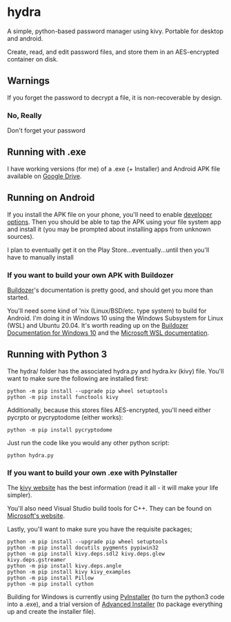 # hydra
A simple, python-based password manager using kivy. Portable for desktop and android. 

Create, read, and edit password files, and store them in an AES-encrypted container on disk. 

## Warnings
If you forget the password to decrypt a file, it is non-recoverable by design. 

### No, Really
Don't forget your password

## Running with .exe
I have working versions (for me) of a .exe (+ Installer) and Android APK file available on [Google Drive](https://drive.google.com/drive/folders/1XiMYEtU7TUfKFg8MLPEMdbtiZCadOnI_?usp=sharing).

## Running on Android
If you install the APK file on your phone, you'll need to enable [developer options](https://developer.android.com/studio/debug/dev-options). Then you should be able to tap the APK using your file system app and install it (you may be prompted about installing apps from unknown sources). 

I plan to eventually get it on the Play Store...eventually...until then you'll have to manually install

### If you want to build your own APK with Buildozer
[Buildozer](https://buildozer.readthedocs.io/en/latest/ )'s documentation is pretty good, and should get you more than started.

You'll need some kind of 'nix (Linux/BSD/etc. type system) to build for Android. I'm doing it in Windows 10 using the Windows Subsystem for Linux (WSL) and Ubuntu 20.04. It's worth reading up on the [Buildozer Documentation for Windows 10](https://buildozer.readthedocs.io/en/latest/installation.html#targeting-android ) and the [Microsoft WSL documentation](https://docs.microsoft.com/en-us/windows/wsl/install).

## Running with Python 3
The hydra/ folder has the associated hydra.py and hydra.kv  (kivy) file. You'll want to make sure the following are installed first:

```
python -m pip install --upgrade pip wheel setuptools
python -m pip install functools kivy
```

Additionally, because this stores files AES-encrypted, you'll need either pycrpto or pycryptodome (either works):
```
python -m pip install pycryptodome
```

Just run the code like you would any other python script:
```
python hydra.py
```

### If you want to build your own .exe with PyInstaller
The [kivy website](https://kivy.org/doc/stable/guide/packaging-windows.html) has the best information (read it all - it will make your life simpler). 

You'll also need Visual Studio build tools for C++. They can be found on [Microsoft's website](https://visualstudio.microsoft.com/downloads/).

Lastly, you'll want to make sure you have the requisite packages;
```
python -m pip install --upgrade pip wheel setuptools
python -m pip install docutils pygments pypiwin32 
python -m pip install kivy.deps.sdl2 kivy.deps.glew kivy.deps.gstreamer
python -m pip install kivy.deps.angle
python -m pip install kivy kivy_examples
python -m pip install Pillow
python -m pip install cython
```

Building for Windows is currently using [PyInstaller](https://pyinstaller.org/en/stable/) (to turn the python3 code into a .exe), and a trial version of [Advanced Installer](https://www.advancedinstaller.com/) (to package everything up and create the installer file).
